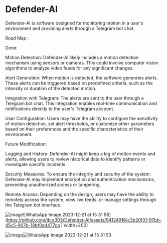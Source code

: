 # Defender-AI
Defender-AI is software designed for monitoring motion in a user's environment and providing alerts through a Telegram bot chat.

Road Map :

Done:

Motion Detection: Defender-AI likely includes a motion detection mechanism using sensors or cameras. This could involve computer vision algorithms to analyze video feeds for any significant changes.

Alert Generation: When motion is detected, the software generates alerts. These alerts can be triggered based on predefined criteria, such as the intensity or duration of the detected motion.

Integration with Telegram: The alerts are sent to the user through a Telegram bot chat. This integration enables real-time communication and notifications directly to the user's Telegram account.

User Configuration: Users may have the ability to configure the sensitivity of motion detection, set alert thresholds, or customize other parameters based on their preferences and the specific     characteristics of their environment.

  Future Modification:
      
Logging and History: Defender-AI might keep a log of motion events and alerts, allowing users to review historical data to identify patterns or investigate specific incidents.

Security Measures: To ensure the integrity and security of the system, Defender-AI may implement encryption and authentication mechanisms, preventing unauthorized access or tampering.

Remote Access: Depending on the design, users may have the ability to remotely access the system, view live feeds, or manage settings through the Telegram bot interface.



![image](https://github.com/ibra303/Defender-AI/assets/94124916/4b37278a-43f3-4475-b708-c1816f5baee4)![WhatsApp Image 2023-12-21 at 15 31 58](https://github.com/ibra303/Defender-AI/assets/94124916/c3b20f31-97bb-45c5-907b-18bf0ad477ca | width=200)


![image](https://github.com/ibra303/Defender-AI/assets/94124916/897529b9-85f7-4159-9ace-a701455065d0)![WhatsApp Image 2023-12-21 at 15 31 53](https://github.com/ibra303/Defender-AI/assets/94124916/069fea5f-525f-4248-be96-008eae977388)

